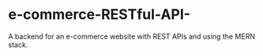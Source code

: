 # e-commerce-RESTful-API-
A backend for an e-commerce website with REST APIs and using the MERN stack.

